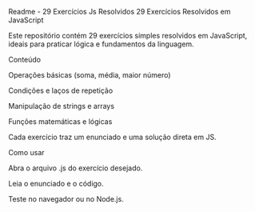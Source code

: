Readme - 29 Exercícios Js Resolvidos
29 Exercícios Resolvidos em JavaScript

Este repositório contém 29 exercícios simples resolvidos em JavaScript, ideais para praticar lógica e fundamentos da linguagem.

Conteúdo

Operações básicas (soma, média, maior número)

Condições e laços de repetição

Manipulação de strings e arrays

Funções matemáticas e lógicas

Cada exercício traz um enunciado e uma solução direta em JS.

Como usar

Abra o arquivo .js do exercício desejado.

Leia o enunciado e o código.

Teste no navegador ou no Node.js.
